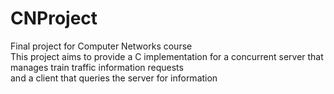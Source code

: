 # CNProject

Final project for Computer Networks course<br/>
This project aims to provide a C implementation for a concurrent server that manages train traffic information requests<br/>
and a client that queries the server for information
